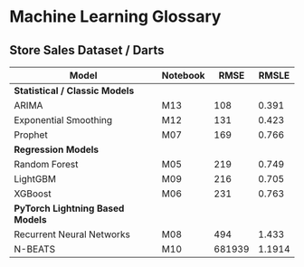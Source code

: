 # Machine Learning Glossary

## Store Sales Dataset / Darts

| Model                              | Notebook | RMSE   | RMSLE  |
|------------------------------------|----------|--------|--------|
| **Statistical / Classic Models**   |          |        |        |
| ARIMA                              | M13      | 108    | 0.391  |
| Exponential Smoothing              | M12      | 131    | 0.423  |
| Prophet                            | M07      | 169    | 0.766  |
| **Regression Models**              |          |        |        |
| Random Forest                      | M05      | 219    | 0.749  |
| LightGBM                           | M09      | 216    | 0.705  |
| XGBoost                            | M06      | 231    | 0.763  |
| **PyTorch Lightning Based Models** |          |        |        |
| Recurrent Neural Networks          | M08      | 494    | 1.433  |
| N-BEATS                            | M10      | 681939 | 1.1914 |
